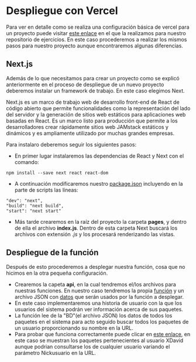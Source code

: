 # Despliegue con Vercel

Para ver en detalle como se realiza una configuración básica de vercel para un proyecto puede visitar [este enlace](https://github.com/XDavid1999/Exercises/blob/master/Ejercicios/ejercicio1-serverless/ejercicio1.md) en el que la realizamos para nuestro repositorio de ejercicios. En este caso procederemos a realizar los mismos pasos para nuestro proyecto aunque encontraremos algunas diferencias.

## Next.js

Además de lo que necesitamos para crear un proyecto como se explicó anteriormente en el proceso de despliegue de un nuevo proyecto deberemos instalar un framework de trabajo. En este caso elegimos Next.

Next.js es un marco de trabajo web de desarrollo front-end de React de código abierto que permite funcionalidades como la representación del lado del servidor y la generación de sitios web estáticos para aplicaciones web basadas en React. Es un marco listo para producción que permite a los desarrolladores crear rápidamente sitios web JAMstack estáticos y dinámicos y es ampliamente utilizado por muchas grandes empresas.

Para instalaro deberemos seguir los siguientes pasos:
- En primer lugar instalaremos las dependencias de React y Next con el comando:

~~~
npm install --save next react react-dom
~~~
- A continuación modificaremos nuestro [package.json](https://github.com/XDavid1999/PacketService/blob/master/package.json) incluyendo en la parte de scripts las líneas:

~~~
"dev": "next",
"build": "next build",
"start": "next start"
~~~

- Más tarde crearemos en la raíz del proyecto la carpeta **pages**, y dentro de ella el archivo **index.js**. Dentro de esta carpeta Next buscará los archivos con extensión *.js* y los procesará renderizando las vistas.

## Despliegue de la función

Después de esto procederemos a desplegar nuestra función, cosa que no hicimos en la otra pequeña configuración.
- Crearemos la capeta **api**, en la cual tendremos el/los archivos para nuestras funciones. En nuestro caso tendremos la propia [función](https://github.com/XDavid1999/PacketService/blob/master/api/function.js) y un archivo JSON con [datos](https://github.com/XDavid1999/PacketService/blob/master/api/function.js) que serán usados por la función a desplegar. 
- En este caso implementaremos una historia de usuario con la que los usuarios del sistema podrán ver información acerca de sus paquetes.
- La función lee de la "BD"(el archivo JSON) los datos de todos los paquetes en el sistema para acto seguido buscar todos los paquetes de un usuario proporcionando su nombre en la URL.
- Para probar que funciona correctamente puede clicar en [este enlace](https://packet-service.vercel.app/api/function.js?Nickusuario=XDavid), en este caso se muestran los paquetes pertenecientes al usuario XDavid aunque podrian consultarse los de cualquier usuario variando el parámetro Nickusuario en la URL.